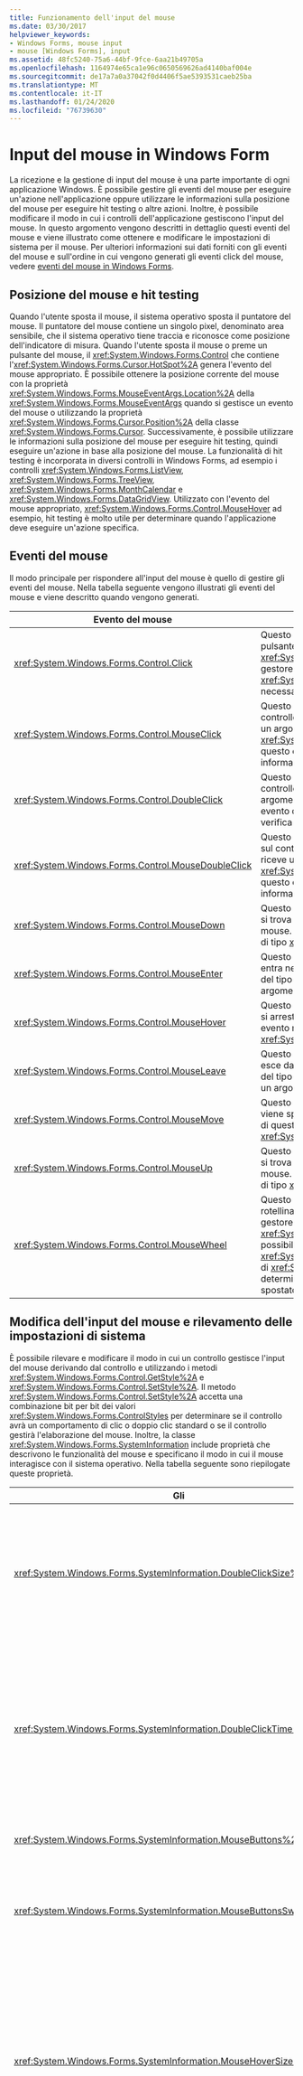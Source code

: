 ```yaml
---
title: Funzionamento dell'input del mouse
ms.date: 03/30/2017
helpviewer_keywords:
- Windows Forms, mouse input
- mouse [Windows Forms], input
ms.assetid: 48fc5240-75a6-44bf-9fce-6aa21b49705a
ms.openlocfilehash: 1164974e65ca1e96c0650569626ad4140baf004e
ms.sourcegitcommit: de17a7a0a37042f0d4406f5ae5393531caeb25ba
ms.translationtype: MT
ms.contentlocale: it-IT
ms.lasthandoff: 01/24/2020
ms.locfileid: "76739630"
---
```

# <a name="how-mouse-input-works-in-windows-forms"></a>Input del mouse in Windows Form
La ricezione e la gestione di input del mouse è una parte importante di ogni applicazione Windows. È possibile gestire gli eventi del mouse per eseguire un'azione nell'applicazione oppure utilizzare le informazioni sulla posizione del mouse per eseguire hit testing o altre azioni. Inoltre, è possibile modificare il modo in cui i controlli dell'applicazione gestiscono l'input del mouse. In questo argomento vengono descritti in dettaglio questi eventi del mouse e viene illustrato come ottenere e modificare le impostazioni di sistema per il mouse. Per ulteriori informazioni sui dati forniti con gli eventi del mouse e sull'ordine in cui vengono generati gli eventi click del mouse, vedere [eventi del mouse in Windows Forms](mouse-events-in-windows-forms.md).  
  
## <a name="mouse-location-and-hit-testing"></a>Posizione del mouse e hit testing  
 Quando l'utente sposta il mouse, il sistema operativo sposta il puntatore del mouse. Il puntatore del mouse contiene un singolo pixel, denominato area sensibile, che il sistema operativo tiene traccia e riconosce come posizione dell'indicatore di misura. Quando l'utente sposta il mouse o preme un pulsante del mouse, il <xref:System.Windows.Forms.Control> che contiene l'<xref:System.Windows.Forms.Cursor.HotSpot%2A> genera l'evento del mouse appropriato. È possibile ottenere la posizione corrente del mouse con la proprietà <xref:System.Windows.Forms.MouseEventArgs.Location%2A> della <xref:System.Windows.Forms.MouseEventArgs> quando si gestisce un evento del mouse o utilizzando la proprietà <xref:System.Windows.Forms.Cursor.Position%2A> della classe <xref:System.Windows.Forms.Cursor>. Successivamente, è possibile utilizzare le informazioni sulla posizione del mouse per eseguire hit testing, quindi eseguire un'azione in base alla posizione del mouse. La funzionalità di hit testing è incorporata in diversi controlli in Windows Forms, ad esempio i controlli <xref:System.Windows.Forms.ListView>, <xref:System.Windows.Forms.TreeView>, <xref:System.Windows.Forms.MonthCalendar> e <xref:System.Windows.Forms.DataGridView>. Utilizzato con l'evento del mouse appropriato, <xref:System.Windows.Forms.Control.MouseHover> ad esempio, hit testing è molto utile per determinare quando l'applicazione deve eseguire un'azione specifica.  
  
## <a name="mouse-events"></a>Eventi del mouse  
 Il modo principale per rispondere all'input del mouse è quello di gestire gli eventi del mouse. Nella tabella seguente vengono illustrati gli eventi del mouse e viene descritto quando vengono generati.  
  
|Evento del mouse|Descrizione|  
|-----------------|-----------------|  
|<xref:System.Windows.Forms.Control.Click>|Questo evento si verifica quando viene rilasciato il pulsante del mouse, in genere prima dell'evento <xref:System.Windows.Forms.Control.MouseUp>. Il gestore di questo evento riceve un argomento di tipo <xref:System.EventArgs>. Gestire questo evento quando è necessario determinare solo quando si verifica un clic.|  
|<xref:System.Windows.Forms.Control.MouseClick>|Questo evento si verifica quando l'utente fa clic sul controllo con il mouse. Il gestore di questo evento riceve un argomento di tipo <xref:System.Windows.Forms.MouseEventArgs>. Gestire questo evento quando è necessario ottenere informazioni sul mouse quando si verifica un clic.|  
|<xref:System.Windows.Forms.Control.DoubleClick>|Questo evento si verifica quando si fa doppio clic sul controllo. Il gestore di questo evento riceve un argomento di tipo <xref:System.EventArgs>. Gestire questo evento quando è necessario determinare solo quando si verifica un doppio clic.|  
|<xref:System.Windows.Forms.Control.MouseDoubleClick>|Questo evento si verifica quando l'utente fa doppio clic sul controllo con il mouse. Il gestore di questo evento riceve un argomento di tipo <xref:System.Windows.Forms.MouseEventArgs>. Gestire questo evento quando è necessario ottenere informazioni sul mouse quando si verifica un doppio clic.|  
|<xref:System.Windows.Forms.Control.MouseDown>|Questo evento si verifica quando il puntatore del mouse si trova sul controllo e l'utente preme un pulsante del mouse. Il gestore di questo evento riceve un argomento di tipo <xref:System.Windows.Forms.MouseEventArgs>.|  
|<xref:System.Windows.Forms.Control.MouseEnter>|Questo evento si verifica quando il puntatore del mouse entra nel bordo o nell'area client del controllo, a seconda del tipo di controllo. Il gestore di questo evento riceve un argomento di tipo <xref:System.EventArgs>.|  
|<xref:System.Windows.Forms.Control.MouseHover>|Questo evento si verifica quando il puntatore del mouse si arresta e si posiziona sul controllo. Il gestore di questo evento riceve un argomento di tipo <xref:System.EventArgs>.|  
|<xref:System.Windows.Forms.Control.MouseLeave>|Questo evento si verifica quando il puntatore del mouse esce dal bordo o dall'area client del controllo, a seconda del tipo del controllo. Il gestore di questo evento riceve un argomento di tipo <xref:System.EventArgs>.|  
|<xref:System.Windows.Forms.Control.MouseMove>|Questo evento si verifica quando il puntatore del mouse viene spostato mentre si trova su un controllo. Il gestore di questo evento riceve un argomento di tipo <xref:System.Windows.Forms.MouseEventArgs>.|  
|<xref:System.Windows.Forms.Control.MouseUp>|Questo evento si verifica quando il puntatore del mouse si trova sul controllo e l'utente rilascia un pulsante del mouse. Il gestore di questo evento riceve un argomento di tipo <xref:System.Windows.Forms.MouseEventArgs>.|  
|<xref:System.Windows.Forms.Control.MouseWheel>|Questo evento si verifica quando l'utente ruota la rotellina del mouse mentre il controllo ha lo stato attivo. Il gestore di questo evento riceve un argomento di tipo <xref:System.Windows.Forms.MouseEventArgs>. È possibile utilizzare la proprietà <xref:System.Windows.Forms.MouseEventArgs.Delta%2A> di <xref:System.Windows.Forms.MouseEventArgs> per determinare la distanza con cui il mouse è stato spostato.|  
  
## <a name="changing-mouse-input-and-detecting-system-settings"></a>Modifica dell'input del mouse e rilevamento delle impostazioni di sistema  
 È possibile rilevare e modificare il modo in cui un controllo gestisce l'input del mouse derivando dal controllo e utilizzando i metodi <xref:System.Windows.Forms.Control.GetStyle%2A> e <xref:System.Windows.Forms.Control.SetStyle%2A>. Il metodo <xref:System.Windows.Forms.Control.SetStyle%2A> accetta una combinazione bit per bit dei valori <xref:System.Windows.Forms.ControlStyles> per determinare se il controllo avrà un comportamento di clic o doppio clic standard o se il controllo gestirà l'elaborazione del mouse. Inoltre, la classe <xref:System.Windows.Forms.SystemInformation> include proprietà che descrivono le funzionalità del mouse e specificano il modo in cui il mouse interagisce con il sistema operativo. Nella tabella seguente sono riepilogate queste proprietà.  
  
|Gli|Descrizione|  
|--------------|-----------------|  
|<xref:System.Windows.Forms.SystemInformation.DoubleClickSize%2A>|Ottiene le dimensioni, in pixel, dell'area in cui l'utente deve fare clic due volte affinché il sistema operativo consideri i due clic come un doppio clic.|  
|<xref:System.Windows.Forms.SystemInformation.DoubleClickTime%2A>|Ottiene il numero massimo di millisecondi che possono trascorrere tra un primo clic e un secondo clic affinché il sistema operativo consideri l'azione del mouse come un doppio clic.|  
|<xref:System.Windows.Forms.SystemInformation.MouseButtons%2A>|Ottiene il numero di pulsanti del mouse.|  
|<xref:System.Windows.Forms.SystemInformation.MouseButtonsSwapped%2A>|Ottiene un valore che indica se le funzioni dei pulsanti sinistro e destro sono state invertite.|  
|<xref:System.Windows.Forms.SystemInformation.MouseHoverSize%2A>|Ottiene le dimensioni, in pixel, del rettangolo all'interno del quale il puntatore del mouse deve rimanere per l'intervallo di tempo richiesto perché sia generato un messaggio visualizzato al passaggio del mouse.|  
|<xref:System.Windows.Forms.SystemInformation.MouseHoverTime%2A>|Ottiene il tempo, in millisecondi, per il quale il puntatore del mouse deve soffermarsi nell'area rettangolare sensibile al passaggio del mouse prima che venga generato un messaggio.|  
|<xref:System.Windows.Forms.SystemInformation.MousePresent%2A>|Ottiene un valore che indica se è installato un mouse.|  
|<xref:System.Windows.Forms.SystemInformation.MouseSpeed%2A>|Ottiene un valore che indica la velocità corrente del mouse, da 1 a 20.|  
|<xref:System.Windows.Forms.SystemInformation.MouseWheelPresent%2A>|Ottiene un valore che indica se è installato un mouse con rotellina del mouse.|  
|<xref:System.Windows.Forms.SystemInformation.MouseWheelScrollDelta%2A>|Ottiene la quantità del valore Delta dell'incremento di una singola rotazione della rotellina del mouse.|  
|<xref:System.Windows.Forms.SystemInformation.MouseWheelScrollLines%2A>|Ottiene il numero di righe da scorrere quando viene ruotata la rotellina del mouse.|  
  
## <a name="see-also"></a>Vedere anche

- [Input del mouse in un'applicazione Windows Forms](mouse-input-in-a-windows-forms-application.md)
- [Mouse Capture in Windows Form](mouse-capture-in-windows-forms.md)
- [Puntatori del mouse in Windows Form](mouse-pointers-in-windows-forms.md)
